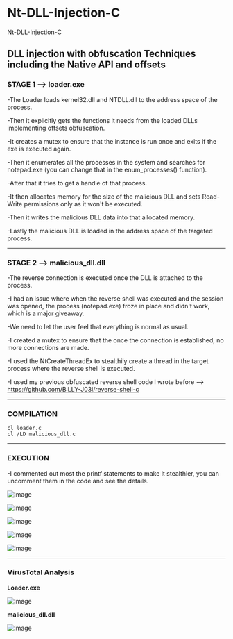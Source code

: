 # Nt-DLL-Injection-C
Nt-DLL-Injection-C

## DLL injection with obfuscation Techniques including the Native API and offsets

### STAGE 1 --> loader.exe

-The Loader loads kernel32.dll and NTDLL.dll to the address space of the process.

-Then it explicitly gets the functions it needs from the loaded DLLs implementing offsets obfuscation.

-It creates a mutex to ensure that the instance is run once and exits if the exe is executed again.

-Then it enumerates all the processes in the system and searches for notepad.exe (you can change that in the enum_processes() function).

-After that it tries to get a handle of that process.

-It then allocates memory for the size of the malicious DLL and sets Read-Write permissions only as it won't be executed.

-Then it writes the malicious DLL data into that allocated memory.

-Lastly the malicious DLL is loaded in the address space of the targeted process.

-----------------------------------------------------------------------------------------------

### STAGE 2 --> malicious_dll.dll

-The reverse connection is executed once the DLL is attached to the process.

-I had an issue where when the reverse shell was executed and the session was opened, the process (notepad.exe) froze in place and didn't work, which is a major giveaway.

-We need to let the user feel that everything is normal as usual.

-I created a mutex to ensure that the once the connection is established, no more connections are made.

-I used the NtCreateThreadEx to stealthily create a thread in the target process where the reverse shell is executed.

-I used my previous obfuscated reverse shell code I wrote before --> https://github.com/BiLLY-J03l/reverse-shell-c

-----------------------------------------------------------------------------------------------

### COMPILATION
    cl loader.c
    cl /LD malicious_dll.c
    
-----------------------------------------------------------------------------------------------

### EXECUTION

-I commented out most the printf statements to make it stealthier, you can uncomment them in the code and see the details.


![image](https://github.com/user-attachments/assets/187a909b-5cd0-43e1-b992-175e12c1e6ba)

![image](https://github.com/user-attachments/assets/3df437be-73a3-4ac3-9e38-87f6e50d30a7)

![image](https://github.com/user-attachments/assets/d48f0da0-8dba-48fc-8fe3-78209e8a895b)

![image](https://github.com/user-attachments/assets/b5f45b02-584c-4056-ae24-06b3ce082fcd)

![image](https://github.com/user-attachments/assets/56c9f9fe-6372-4b10-891b-b7484d707bab)

-----------------------------------------------------------------------------------------------

### VirusTotal Analysis

**Loader.exe**

![image](https://github.com/user-attachments/assets/4546b8ab-23a9-4c79-969b-1fd1f88a9d22)


**malicious_dll.dll**

![image](https://github.com/user-attachments/assets/c22fe722-aee0-450e-bdc4-52c68ce471f5)









